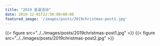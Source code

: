```yaml
---
title: "2019 圣诞活动"
date: 2019-12-01T22:50:08+00:00
featured_image: '/images/posts/2019christmas-post1.jpg'
---
```



{{< figure src="../../images/posts/2019christmas-post1.jpg" >}}
{{< figure src="../../images/posts/2019christmas-post2.jpg" >}}


